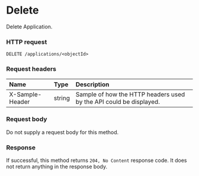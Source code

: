 # Delete

Delete Application.
### HTTP request
```http
DELETE /applications/<objectId>

```
### Request headers
| Name       | Type | Description|
|:---------------|:--------|:----------|
| X-Sample-Header  | string  | Sample of how the HTTP headers used by the API could be displayed.|

### Request body
Do not supply a request body for this method.


### Response
If successful, this method returns `204, No Content` response code. It does not return anything in the response body.

<!-- uuid: 8eb2473d-e119-425a-b2c1-2ee02298c9ec\n2015-10-09 15:13:08 UTC -->